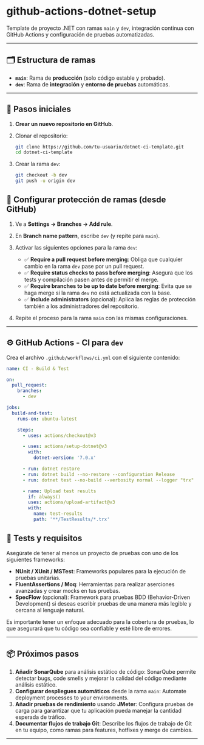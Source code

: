 # github-actions-dotnet-setup

Template de proyecto .NET con ramas `main` y `dev`, integración continua con GitHub Actions y configuración de pruebas automatizadas.

---

## 🗂️ Estructura de ramas

- **`main`**: Rama de **producción** (solo código estable y probado).
- **`dev`**: Rama de **integración** y **entorno de pruebas** automáticas.

---

## 🚀 Pasos iniciales

1. **Crear un nuevo repositorio en GitHub**.
2. Clonar el repositorio:

   ```bash
   git clone https://github.com/tu-usuario/dotnet-ci-template.git
   cd dotnet-ci-template
   ```
3. Crear la rama `dev`:

   ```bash
   git checkout -b dev
   git push -u origin dev
   ```
## 🔐 Configurar protección de ramas (desde GitHub)

1. Ve a **Settings → Branches → Add rule**.
2. En **Branch name pattern**, escribe `dev` (y repite para `main`).
3. Activar las siguientes opciones para la rama `dev`:
   - ✅ **Require a pull request before merging**: Obliga que cualquier cambio en la rama `dev` pase por un pull request.
   - ✅ **Require status checks to pass before merging**: Asegura que los tests y compilación pasen antes de permitir el merge.
   - ✅ **Require branches to be up to date before merging**: Evita que se haga merge si la rama `dev` no está actualizada con la base.
   - ✅ **Include administrators** (opcional): Aplica las reglas de protección también a los administradores del repositorio.

4. Repite el proceso para la rama `main` con las mismas configuraciones.

---

## ⚙️ GitHub Actions - CI para `dev`

Crea el archivo `.github/workflows/ci.yml` con el siguiente contenido:

```yaml
name: CI - Build & Test

on:
  pull_request:
    branches:
      - dev

jobs:
  build-and-test:
    runs-on: ubuntu-latest

    steps:
      - uses: actions/checkout@v3

      - uses: actions/setup-dotnet@v3
        with:
          dotnet-version: '7.0.x'

      - run: dotnet restore
      - run: dotnet build --no-restore --configuration Release
      - run: dotnet test --no-build --verbosity normal --logger "trx"

      - name: Upload test results
        if: always()
        uses: actions/upload-artifact@v3
        with:
          name: test-results
          path: '**/TestResults/*.trx'
```
## 🧪 Tests y requisitos

Asegúrate de tener al menos un proyecto de pruebas con uno de los siguientes frameworks:

- **NUnit / XUnit / MSTest**: Frameworks populares para la ejecución de pruebas unitarias.
- **FluentAssertions / Moq**: Herramientas para realizar aserciones avanzadas y crear mocks en tus pruebas.
- **SpecFlow** (opcional): Framework para pruebas BDD (Behavior-Driven Development) si deseas escribir pruebas de una manera más legible y cercana al lenguaje natural.

Es importante tener un enfoque adecuado para la cobertura de pruebas, lo que asegurará que tu código sea confiable y esté libre de errores.

---

## 📦 Próximos pasos

1. **Añadir SonarQube** para análisis estático de código: SonarQube permite detectar bugs, code smells y mejorar la calidad del código mediante análisis estático.
2. **Configurar despliegues automáticos** desde la rama `main`: Automate deployment processes to your environments.
3. **Añadir pruebas de rendimiento** usando **JMeter**: Configura pruebas de carga para garantizar que tu aplicación pueda manejar la cantidad esperada de tráfico.
4. **Documentar flujos de trabajo Git**: Describe los flujos de trabajo de Git en tu equipo, como ramas para features, hotfixes y merge de cambios.

---
